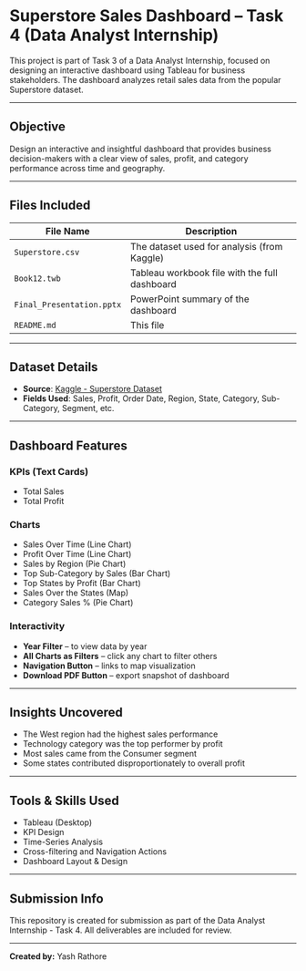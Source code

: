 
#  Superstore Sales Dashboard – Task 4 (Data Analyst Internship)

This project is part of Task 3 of a Data Analyst Internship, focused on designing an interactive dashboard using Tableau for business stakeholders. The dashboard analyzes retail sales data from the popular Superstore dataset.

---

##  Objective

Design an interactive and insightful dashboard that provides business decision-makers with a clear view of sales, profit, and category performance across time and geography.

---

##  Files Included

| File Name                  | Description                                      |
|---------------------------|--------------------------------------------------|
| `Superstore.csv`          | The dataset used for analysis (from Kaggle)      |
| `Book12.twb`              | Tableau workbook file with the full dashboard    |
| `Final_Presentation.pptx` | PowerPoint summary of the dashboard              |
| `README.md`               | This file                                        |

---

##  Dataset Details

- **Source**: [Kaggle - Superstore Dataset](https://www.kaggle.com/datasets)
- **Fields Used**: Sales, Profit, Order Date, Region, State, Category, Sub-Category, Segment, etc.

---

##  Dashboard Features

###  KPIs (Text Cards)
- Total Sales
- Total Profit

###  Charts
- Sales Over Time (Line Chart)
- Profit Over Time (Line Chart)
- Sales by Region (Pie Chart)
- Top Sub-Category by Sales (Bar Chart)
- Top States by Profit (Bar Chart)
- Sales Over the States (Map)
- Category Sales % (Pie Chart)

###  Interactivity
- **Year Filter** – to view data by year
- **All Charts as Filters** – click any chart to filter others
- **Navigation Button** – links to map visualization
- **Download PDF Button** – export snapshot of dashboard

---

##  Insights Uncovered
- The West region had the highest sales performance
- Technology category was the top performer by profit
- Most sales came from the Consumer segment
- Some states contributed disproportionately to overall profit

---

##  Tools & Skills Used
- Tableau (Desktop)
- KPI Design
- Time-Series Analysis
- Cross-filtering and Navigation Actions
- Dashboard Layout & Design

---

##  Submission Info
This repository is created for submission as part of the Data Analyst Internship - Task 4. All deliverables are included for review.

---

**Created by:** Yash Rathore
